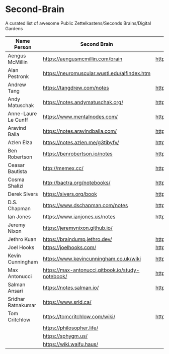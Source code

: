 # Second-Brain
A curated list of awesome Public Zettelkastens/Seconds Brains/Digital Gardens

| Name Person | Second Brain | Twitter |
| --- | --- | --- |
| Aengus McMillin | https://aengusmcmillin.com/brain | http://twitter.com/aengusmcmillin |
| Alan Pestronk | https://neuromuscular.wustl.edu/alfindex.htm ||
| Andrew Tang | https://tangdrew.com/notes | https://twitter.com/tangdrew/media |
| Andy Matuschak | https://notes.andymatuschak.org/ | https://twitter.com/andy_matuschak |
| Anne-Laure Le Cunff | https://www.mentalnodes.com/ | https://twitter.com/anthilemoon |
| Aravind Balla | https://notes.aravindballa.com/ | https://twitter.com/aravindballa |
| Azlen Elza | https://notes.azlen.me/g3tibyfv/ | https://twitter.com/azlenelza |
| Ben Robertson | https://benrobertson.io/notes | https://twitter.com/benrobertsonio |
| Ceasar Bautista | http://memex.cc/ | https://twitter.com/Ceasar_Bautista |
| Cosma Shalizi | http://bactra.org/notebooks/ | https://twitter.com/cshalizi |
| Derek Sivers | https://sivers.org/book | https://twitter.com/sivers |
| D.S. Chapman | https://www.dschapman.com/notes | https://twitter.com/ds_chapman |
| Ian Jones | https://www.ianjones.us/notes | https://twitter.com/_jonesian |
| Jeremy Nixon | https://jeremynixon.github.io/ | |
| Jethro Kuan | https://braindump.jethro.dev/ | https://twitter.com/jethroksy |
| Joel Hooks | https://joelhooks.com/ | https://twitter.com/jhooks |
| Kevin Cunningham | https://www.kevincunningham.co.uk/wiki | https://www.twitter.com/dolearning |
| Max Antonucci | https://max-antonucci.gitbook.io/study-notebook/ | https://twitter.com/Maxwell_Dev |
| Salman Ansari | https://notes.salman.io/ | https://twitter.com/daretorant |
| Sridhar Ratnakumar | https://www.srid.ca/ | |
| Tom Critchlow | https://tomcritchlow.com/wiki/ | https://twitter.com/tomcritchlow |
|| https://philosopher.life/ ||
|| https://sphygm.us/ ||
|| https://wiki.waifu.haus/ ||
